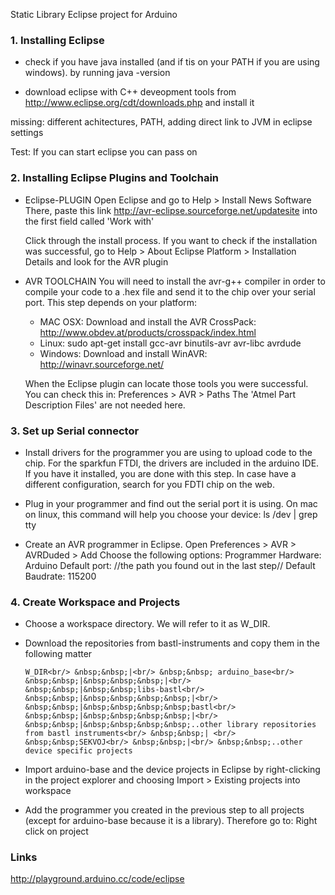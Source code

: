Static Library Eclipse project for Arduino


### 1. Installing Eclipse

* check if you have java installed (and if tis on your PATH if you are using windows).
  by running java -version

* download eclipse with C++ deveopment tools  from
  http://www.eclipse.org/cdt/downloads.php
  and install it

missing: different achitectures, PATH, adding direct link to JVM in eclipse settings

Test: If you can start eclipse you can pass on


### 2. Installing Eclipse Plugins and Toolchain

* Eclipse-PLUGIN
  Open Eclipse and go to
    Help > Install News Software
  There, paste this link
    http://avr-eclipse.sourceforge.net/updatesite
  into the first field called 'Work with'

  Click through the install process.
  If you want to check if the installation was successful, go to
    Help > About Eclipse Platform > Installation Details
  and look for the AVR plugin

* AVR TOOLCHAIN
  You will need to install the avr-g++ compiler in order to compile your code to a .hex file and send it to the chip over your serial port.
  This step depends on your platform:
  - MAC OSX: Download and install the AVR CrossPack: http://www.obdev.at/products/crosspack/index.html
  - Linux: sudo apt-get install gcc-avr binutils-avr avr-libc avrdude
  - Windows: Download and install WinAVR: http://winavr.sourceforge.net/

  When the Eclipse plugin can locate those tools you were successful. You can check this in:
    Preferences > AVR > Paths
  The 'Atmel Part Description Files' are not needed here.


### 3. Set up Serial connector

* Install drivers for the programmer you are using to upload code to the chip.
  For the sparkfun FTDI, the drivers are included in the arduino IDE. If you have it installed, you are done with this step.
  In case have a different configuration, search for you FDTI chip on the web.

* Plug in your programmer and find out the serial port it is using.
  On mac on linux, this command will help you choose your device:
  ls /dev | grep tty
  
* Create an AVR programmer in Eclipse. Open
    Preferences > AVR > AVRDuded > Add
  Choose the following options:
    Programmer Hardware: Arduino
    Default port: //the path you found out in the last step//
    Default Baudrate: 115200





### 4. Create Workspace and Projects

* Choose a workspace directory. We will refer to it as W_DIR.

* Download the repositories from bastl-instruments and copy them in the following matter

	 `W_DIR<br/>
	  &nbsp;&nbsp;|<br/>
	  &nbsp;&nbsp; arduino_base<br/>
	  &nbsp;&nbsp;|&nbsp;&nbsp;&nbsp;|<br/>
	  &nbsp;&nbsp;|&nbsp;&nbsp;libs-bastl<br/>
	  &nbsp;&nbsp;|&nbsp;&nbsp;&nbsp;&nbsp;|<br/>
	  &nbsp;&nbsp;|&nbsp;&nbsp;&nbsp;&nbsp;bastl<br/>
	  &nbsp;&nbsp;|&nbsp;&nbsp;&nbsp;&nbsp;|<br/>
	  &nbsp;&nbsp;|&nbsp;&nbsp;&nbsp;&nbsp;..other library repositories from bastl instruments<br/>
	  &nbsp;&nbsp;| <br/>
	  &nbsp;&nbsp;SEKVOJ<br/>
	  &nbsp;&nbsp;|<br/>
	  &nbsp;&nbsp;..other device specific projects`<br/>

* Import arduino-base and the device projects in Eclipse by right-clicking in the project explorer and choosing
    Import > Existing projects into workspace

* Add the programmer you created in the previous step to all projects (except for arduino-base because it is a library).
  Therefore go to:
    Right click on project
  







### Links
http://playground.arduino.cc/code/eclipse

